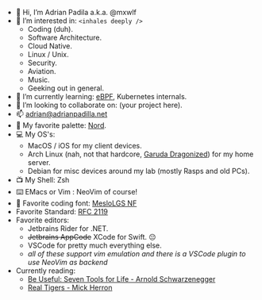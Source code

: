 - 👋 Hi, I’m Adrian Padila a.k.a. @mxwlf
- 👀 I’m interested in: `<inhales deeply />`
  - Coding (duh).
  - Software Architecture.
  - Cloud Native.
  - Linux / Unix.
  - Security.
  - Aviation.
  - Music.
  - Geeking out in general.
- 🌱 I’m currently learning: [eBPF](https://ebpf.io/), Kubernetes internals. 
- 💞️ I’m looking to collaborate on: (your project here).
- 📫 [adrian@adrianpadilla.net](mailto:adrian@adrianpadilla.net)
- 🎨 My favorite palette: [Nord](https://www.nordtheme.com/docs/colors-and-palettes).
- 💻 My OS's:
  - MacOS / iOS for my client devices.
  - Arch Linux (nah, not that hardcore, [Garuda Dragonized](https://distrowatch.com/table.php?distribution=garuda)) for my home server.
  - Debian for misc devices around my lab (mostly Rasps and old PCs).
- 📺 My Shell: Zsh
- ⌨️ EMacs or Vim : NeoVim of course!
- 🔡 Favorite coding font: [MesloLGS NF](https://localfonts.eu/freefonts/programming-fonts/meslo-lg-m/)
- Favorite Standard: [RFC 2119](https://datatracker.ietf.org/doc/html/rfc2119)
- Favorite editors: 
    - Jetbrains Rider for .NET.
    - ~~Jetbrains AppCode~~ XCode for Swift. 😔
    - VSCode for pretty much everything else.
    - _all of these support vim emulation and there is a VSCode plugin to use NeoVim as backend_
- Currently reading:
  - [Be Useful: Seven Tools for Life - Arnold Schwarzenegger](https://www.amazon.com/Be-Useful-Seven-Tools-Life/dp/0593655958/ref=tmm_hrd_swatch_0?_encoding=UTF8&qid=&sr=)
  - [Real Tigers - Mick Herron](https://www.amazon.com/Real-Tigers-Slough-House-Herron/dp/1616956127/)
 

<!---
mxwlf/mxwlf is a ✨ special ✨ repository because its `README.md` (this file) appears on your GitHub profile.
You can click the Preview link to take a look at your changes.
--->
